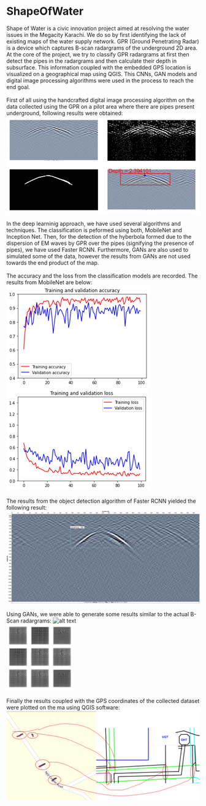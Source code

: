 # ShapeOfWater
Shape of Water is a civic innovation project aimed at resolving the water issues in the Megacity Karachi. We do so by first identifying the lack of existing maps of the water supply network. GPR (Ground Penetrating Radar) is a device which captures B-scan radargrams of the underground 2D area. At the core of the project, we try to classify GPR radargrams at first then detect the pipes in the radargrams and then calculate their depth in subsurface. This information coupled with the embedded GPS location is visualized on a geographical map using QGIS. This CNNs, GAN models and digital image processing algorithms were used in the process to reach the end goal. 
<br />
<br />
First of all using the handcrafted digital image processing algorithm on the data collected using the GPR on a pilot area where there are pipes present underground, following results were obtained:
![alt text](https://github.com/MursalinLarik/ShapeOfWater/blob/master/object_detection_image_processing.png)
<br />
<br />
In the deep learninig approach, we have used several algorithms and techniques. The classification is peformed using both, MobileNet and Inception Net. Then, for the detection of the hyberbola formed due to the dispersion of EM waves by GPR over the pipes (signifying the presence of pipes), we have used Faster RCNN. Furthermore, GANs are also used to simulated some of the data, however the results from GANs are not used towards the end product of the map.
<br />
<br />
The accuracy and the loss from the classification models are recorded. The results from MobileNet are below:
![alt text](https://github.com/MursalinLarik/ShapeOfWater/blob/master/classification_accuracy.png)
![alt text](https://github.com/MursalinLarik/ShapeOfWater/blob/master/classification_loss.png)
<br />
<br />
The results from the object detection algorithm of Faster RCNN yielded the following result:
![alt text](https://github.com/MursalinLarik/ShapeOfWater/blob/master/faster_RCNN_object_detection.png)
<br />
<br />
Using GANs, we were able to generate some results similar to the actual B-Scan radargrams:
![alt text](https://github.com/MursalinLarik/ShapeOfWater/blob/master/GAN_architecture.png)
<br/>
![alt text](https://github.com/MursalinLarik/ShapeOfWater/blob/master/Gan_results.png)
<br />
<br />
Finally the results coupled with the GPS coordinates of the collected dataset were plotted on the ma using QGIS software:
<br />
![alt text](https://github.com/MursalinLarik/ShapeOfWater/blob/master/plotting_on_map.png)
